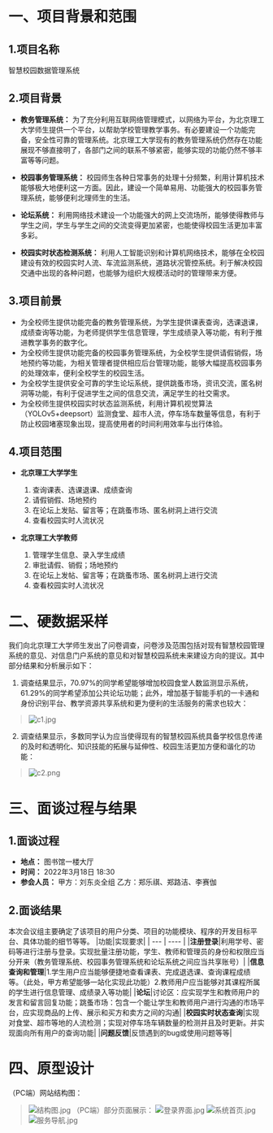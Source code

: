 # 一、项目背景和范围

## 1.项目名称
智慧校园数据管理系统

## 2.项目背景

- **教务管理系统：** 为了充分利用互联网络管理模式，以网络为平台，为北京理工大学师生提供一个平台，以帮助学校管理教学事务。有必要建设一个功能完备，安全性可靠的管理系统。北京理工大学现有的教务管理系统仍然存在功能展现不够直接明了，各部门之间的联系不够紧密，能够实现的功能仍然不够丰富等等问题。

- **校园事务管理系统：** 校园师生各种日常事务的处理十分频繁，利用计算机技术能够极大地便利这一方面。因此，建设一个简单易用、功能强大的校园事务管理系统，能够便利北理师生的生活。

- **论坛系统：** 利用网络技术建设一个功能强大的网上交流场所，能够使得教师与学生之间，学生与学生之间的交流变得更加紧密，也能使得校园生活更加丰富多彩。

- **校园实时状态检测系统：** 利用人工智能识别和计算机网络技术，能够在全校园建设有效的校园实时人流、车流监测系统，道路状况管控系统。利于解决校园交通中出现的各种问题，也能够为组织大规模活动时的管理带来方便。

## 3.项目前景
- 为全校师生提供功能完备的教务管理系统，为学生提供课表查询，选课退课，成绩查询等功能，为老师提供学生信息管理，学生成绩录入等功能，有利于推进教学事务的数字化。
- 为全校师生提供功能完备的校园事务管理系统，为全校学生提供请假销假，场地预约等功能，为相关管理者提供相应后台管理功能，能够大幅提高校园事务的处理效率，便利全校学生的校园生活。
- 为全校学生提供安全可靠的学生论坛系统，提供跳蚤市场，资讯交流，匿名树洞等功能，有利于促进学生之间的信息交流，满足学生的社交需求。
- 为全校师生提供校园实时状态监测系统，利用计算机视觉算法（YOLOv5+deepsort）监测食堂、超市人流，停车场车数量等信息，有利于防止校园堵塞现象出现，提高使用者的时间利用效率与出行体验。

## 4.项目范围
- **北京理工大学学生**
  1. 查询课表、选课退课、成绩查询
  2. 请假销假、场地预约
  3. 在论坛上发贴、留言等；在跳蚤市场、匿名树洞上进行交流
  4. 查看校园实时人流状况

- **北京理工大学教师**
  1. 管理学生信息、录入学生成绩
  2. 审批请假、销假；场地预约
  3. 在论坛上发帖、留言等；在跳蚤市场、匿名树洞上进行交流
  4. 查看校园实时人流状况

# 二、硬数据采样
我们向北京理工大学师生发出了问卷调查，问卷涉及范围包括对现有智慧校园管理系统的意见、对信息门户系统的意见和对智慧校园系统未来建设方向的提议。其中部分结果和分析展示如下：


1. 调查结果显示，70.97%的同学希望能够增加校园食堂人数监测显示系统，61.29%的同学希望添加公共论坛功能；此外，增加基于智能手机的一卡通和身份识别平台、教学资源共享系统和更为便利的生活服务的需求也较大：
> ![c1.jpg](https://s2.loli.net/2022/03/20/t8P2Do5ZNKbLCUs.jpg)
2. 调查结果显示，多数同学认为应当使得现有的智慧校园系统具备学校信息传递的及时和透明化、知识技能的拓展与延伸性、校园生活更加方便和谐化的功能：
> ![c2.png](https://s2.loli.net/2022/03/20/jqd2BoeF1bsgW3Z.png)




# 三、面谈过程与结果
## 1.面谈过程
- **地点：** 图书馆一楼大厅
- **时间：** 2022年3月18日 18:30
- **参会人员：**
    甲方：刘东炎全组
    乙方：郑乐祺、郑路洁、李赛伽
## 2.面谈结果
本次会议组主要确定了该项目的用户分类、项目的功能模块、程序的开发目标平台、具体功能的细节等等。
|功能|实现要求|
| --- | ---- |
|**注册登录**|利用学号、密码等进行注册与登录。实现批量注册功能，学生、教师和管理员的身份和权限应当分开来（教务管理系统、校园事务管理系统和论坛系统之间应当共享账号）|
|**信息查询和管理**|1.学生用户应当能够便捷地查看课表、完成退选课、查询课程成绩等。（此处，甲方希望能够一站化实现此功能）2.教师用户应当能够对其课程所属的学生进行信息管理、成绩录入等功能|
|**论坛**|讨论区：应实现学生和教师用户的发言和留言回复功能；跳蚤市场：包含一个能让学生和教师用户进行沟通的市场平台，应实现商品的上传、展示和买方和卖方之间的沟通|
|**校园实时状态查询**|实现对食堂、超市等地的人流检测；实现对停车场车辆数量的检测并且及时更新。并实现面向所有用户的查询功能|
|**问题反馈**|反馈遇到的bug或使用问题等等|

# 四、原型设计
（PC端）网站结构图：
> ![结构图.jpg](https://s2.loli.net/2022/03/20/xyqbVYD8Ifl69vt.jpg)
（PC端）部分页面展示：
> ![登录界面.jpg](https://s2.loli.net/2022/03/20/4qUYc3xj9yesiEF.jpg)
> ![系统首页.jpg](https://s2.loli.net/2022/03/20/RvnwqQ9P4LyrOB1.jpg)
> ![服务导航.jpg](https://s2.loli.net/2022/03/20/Gva5RuQmzlPNbCp.jpg)